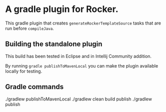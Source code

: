# A gradle plugin for Rocker.

This gradle plugin that creates `generateRockerTemplateSource` tasks that are 
run before `compileJava`. 

## Building the standalone plugin

This build has been tested in Eclipse and in Intellij Community addition.

By running `gradle publishToMavenLocal` you can make the plugin available
locally for testing.

## Gradle commands
./gradlew publishToMavenLocal
./gradlew clean build publish
./gradlew publish